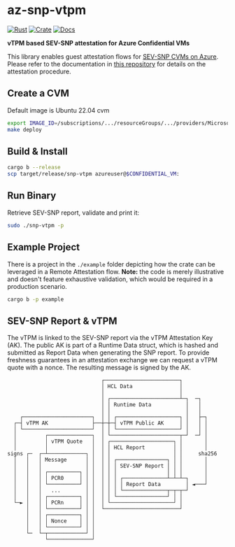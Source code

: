 # az-snp-vtpm

[![Rust](https://github.com/kinvolk/azure-cvm-tooling/actions/workflows/rust.yml/badge.svg)](https://github.com/kinvolk/azure-cvm-tooling/actions/workflows/rust.yml)
[![Crate](https://img.shields.io/crates/v/az-snp-vtpm.svg)](https://crates.io/crates/az-snp-vtpm)
[![Docs](https://docs.rs/rand/badge.svg)](https://docs.rs/az-snp-vtpm)

**vTPM based SEV-SNP attestation for Azure Confidential VMs**

This library enables guest attestation flows for [SEV-SNP CVMs on Azure](https://learn.microsoft.com/en-us/azure/confidential-computing/confidential-vm-overview). Please refer to the documentation in [this repository](https://github.com/Azure/confidential-computing-cvm-guest-attestation) for details on the attestation procedure.

## Create a CVM

Default image is Ubuntu 22.04 cvm

```bash
export IMAGE_ID=/subscriptions/.../resourceGroups/.../providers/Microsoft.Compute/galleries/.../images/.../versions/1.0.0
make deploy
```

## Build & Install

```bash
cargo b --release
scp target/release/snp-vtpm azureuser@$CONFIDENTIAL_VM:
```

## Run Binary

Retrieve SEV-SNP report, validate and print it:

```bash
sudo ./snp-vtpm -p
```

## Example Project

There is a project in the `./example` folder depicting how the crate can be leveraged in a Remote Attestation flow. **Note:** the code is merely illustrative and doesn't feature exhaustive validation, which would be required in a production scenario.

```bash
cargo b -p example
```

## SEV-SNP Report & vTPM 

The vTPM is linked to the SEV-SNP report via the vTPM Attestation Key (AK). The public AK is part of a Runtime Data struct, which is hashed and submitted as Report Data when generating the SNP report. To provide freshness guarantees in an attestation exchange we can request a vTPM quote with a nonce. The resulting message is signed by the AK.

```
                              ┌────────────────────────┐
                              │ HCL Data               │
                              │                        │
                              │ ┌──────────────────────┴─┐  ─┐
                              │ │ Runtime Data           │   │
                              │ │                        │   │
    ┌──────────────────────┐  │ │ ┌────────────────────┐ │   ├─┐
  ┌─┤ vTPM AK              ├──┼─┼─┤ vTPM Public AK     │ │   │ │
  │ └──────────────────────┘  │ │ └────────────────────┘ │   │ │
  │         ┌──────────────┐  │ └──────────────────────┬─┘  ─┘ │
  │         │ vTPM Quote   │  │ ┌────────────────────┐ │       │
  │         │              │  │ │ HCL Report         │ │       │ 
signs ┌─  ┌─┴────────────┐ │  │ │                    │ │     sha256
  │   │   │ Message      │ │  │ │ ┌────────────────┐ │ │       │
  │   │   │              │ │  │ │ │ SEV-SNP Report │ │ │       │
  │   │   │ ┌──────────┐ │ │  │ │ │                │ │ │       │
  │   │   │ │ PCR0     │ │ │  │ │ │ ┌──────────────┴─┴─┴─┐     │   
  │   │   │ └──────────┘ │ │  │ │ │ │ Report Data        │ ◄───┘
  │   │   │   ...        │ │  │ │ │ └──────────────┬─┬─┬─┘
  │   │   │ ┌──────────┐ │ │  │ │ └────────────────┘ │ │
  └─► │   │ │ PCRn     │ │ │  │ └────────────────────┘ │
      │   │ └──────────┘ │ │  └────────────────────────┘
      │   │ ┌──────────┐ │ │ 
      │   │ │ Nonce    │ │ │
      │   │ └──────────┘ │ │
      └─  └─┬────────────┘ │
            └──────────────┘
```
